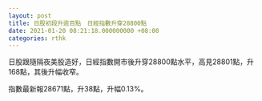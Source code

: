 ```yaml
---
layout: post
title: 日股初段升逾百點　日經指數升穿28800點
date: 2021-01-20 08:21:18.000000000 +08:00
categories: rthk
---
```


日股跟隨隔夜美股造好，日經指數開市後升穿28800點水平，高見28801點，升168點，其後升幅收窄。

指數最新報28671點，升38點，升幅0.13%。
